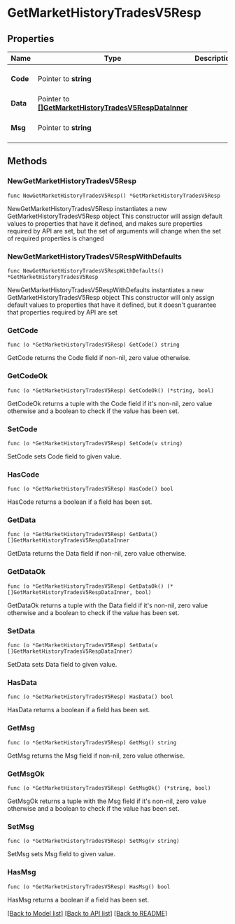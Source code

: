 # GetMarketHistoryTradesV5Resp

## Properties

Name | Type | Description | Notes
------------ | ------------- | ------------- | -------------
**Code** | Pointer to **string** |  | [optional] [default to ""]
**Data** | Pointer to [**[]GetMarketHistoryTradesV5RespDataInner**](GetMarketHistoryTradesV5RespDataInner.md) |  | [optional] 
**Msg** | Pointer to **string** |  | [optional] [default to ""]

## Methods

### NewGetMarketHistoryTradesV5Resp

`func NewGetMarketHistoryTradesV5Resp() *GetMarketHistoryTradesV5Resp`

NewGetMarketHistoryTradesV5Resp instantiates a new GetMarketHistoryTradesV5Resp object
This constructor will assign default values to properties that have it defined,
and makes sure properties required by API are set, but the set of arguments
will change when the set of required properties is changed

### NewGetMarketHistoryTradesV5RespWithDefaults

`func NewGetMarketHistoryTradesV5RespWithDefaults() *GetMarketHistoryTradesV5Resp`

NewGetMarketHistoryTradesV5RespWithDefaults instantiates a new GetMarketHistoryTradesV5Resp object
This constructor will only assign default values to properties that have it defined,
but it doesn't guarantee that properties required by API are set

### GetCode

`func (o *GetMarketHistoryTradesV5Resp) GetCode() string`

GetCode returns the Code field if non-nil, zero value otherwise.

### GetCodeOk

`func (o *GetMarketHistoryTradesV5Resp) GetCodeOk() (*string, bool)`

GetCodeOk returns a tuple with the Code field if it's non-nil, zero value otherwise
and a boolean to check if the value has been set.

### SetCode

`func (o *GetMarketHistoryTradesV5Resp) SetCode(v string)`

SetCode sets Code field to given value.

### HasCode

`func (o *GetMarketHistoryTradesV5Resp) HasCode() bool`

HasCode returns a boolean if a field has been set.

### GetData

`func (o *GetMarketHistoryTradesV5Resp) GetData() []GetMarketHistoryTradesV5RespDataInner`

GetData returns the Data field if non-nil, zero value otherwise.

### GetDataOk

`func (o *GetMarketHistoryTradesV5Resp) GetDataOk() (*[]GetMarketHistoryTradesV5RespDataInner, bool)`

GetDataOk returns a tuple with the Data field if it's non-nil, zero value otherwise
and a boolean to check if the value has been set.

### SetData

`func (o *GetMarketHistoryTradesV5Resp) SetData(v []GetMarketHistoryTradesV5RespDataInner)`

SetData sets Data field to given value.

### HasData

`func (o *GetMarketHistoryTradesV5Resp) HasData() bool`

HasData returns a boolean if a field has been set.

### GetMsg

`func (o *GetMarketHistoryTradesV5Resp) GetMsg() string`

GetMsg returns the Msg field if non-nil, zero value otherwise.

### GetMsgOk

`func (o *GetMarketHistoryTradesV5Resp) GetMsgOk() (*string, bool)`

GetMsgOk returns a tuple with the Msg field if it's non-nil, zero value otherwise
and a boolean to check if the value has been set.

### SetMsg

`func (o *GetMarketHistoryTradesV5Resp) SetMsg(v string)`

SetMsg sets Msg field to given value.

### HasMsg

`func (o *GetMarketHistoryTradesV5Resp) HasMsg() bool`

HasMsg returns a boolean if a field has been set.


[[Back to Model list]](../README.md#documentation-for-models) [[Back to API list]](../README.md#documentation-for-api-endpoints) [[Back to README]](../README.md)


